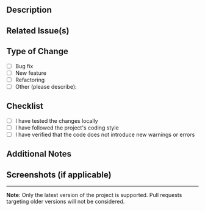 <!--
Thank you for your contribution!
Please fill out the following template to help us review your pull request.
-->

## Description

<!-- Describe your changes in detail. Include the motivation and context if relevant. -->

## Related Issue(s)

<!-- If this PR is related to any issue(s), link them here. Use the format: Fixes #123 or Closes #456 -->

## Type of Change

<!-- Please choose options that are relevant. -->

- [ ] Bug fix  
- [ ] New feature  
- [ ] Refactoring  
- [ ] Other (please describe):

## Checklist

- [ ] I have tested the changes locally  
- [ ] I have followed the project's coding style  
- [ ] I have verified that the code does not introduce new warnings or errors

## Additional Notes

<!-- Add any extra information or context that reviewers should know. -->

## Screenshots (if applicable)

<!-- If your changes include UI updates, add screenshots here. -->

---

**Note**: Only the latest version of the project is supported. Pull requests targeting older versions will not be considered.  